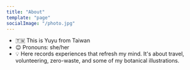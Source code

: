 ```yaml
---
title: "About"
template: "page"
socialImage: "/photo.jpg"
---
```


- 🇹🇼 This is Yuyu from Taiwan
- 😉 Pronouns: she/her
- 💡 Here records experiences that refresh my mind. It's about travel, volunteering, zero-waste, and some of my botanical illustrations.
